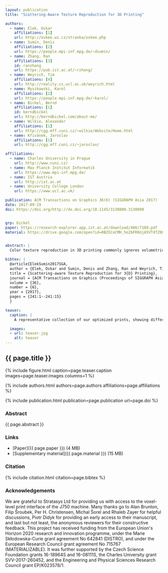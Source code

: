 ```yaml
---
layout: publication
title: "Scattering-Aware Texture Reproduction for 3D Printing"

authors:
  - name: Elek, Oskar
    affiliations: [1]
    url: http://oskee.wz.cz/stranka/oskee.php
  - name: Sumin, Denis
    affiliations: [2]
    url: https://people.mpi-inf.mpg.de/~dsumin/
  - name: Zhang, Ran
    affiliations: [3]
    id: ranzhang
    url: https://pub.ist.ac.at/~rzhang/
  - name: Weyrich, Tim
    affiliations: [4]
    url: http://reality.cs.ucl.ac.uk/weyrich.html
  - name: Myszkowski, Karol
    affiliations: [2]
    url: https://people.mpi-inf.mpg.de/~karol/
  - name: Bickel, Bernd
    affiliations: [1]
    id: berndbickel
    url: http://berndbickel.com/about-me/
  - name: Wilkie, Alexander
    affiliations: [1]
    url: http://cgg.mff.cuni.cz/~wilkie/Website/Home.html
  - name: Křivánek, Jaroslav
    affiliations: [1]
    url: http://cgg.mff.cuni.cz/~jaroslav/

affiliations:
  - name: Charles University in Prague
    url: http://www.cuni.cz/
  - name: Max Planck Institut Informatik
    url: https://www.mpi-inf.mpg.de/
  - name: IST Austria
    url: http://ist.ac.at
  - name: University College London
    url: https://www.ucl.ac.uk/

publication: ACM Transactions on Graphics 36(6) (SIGGRAPH Asia 2017)
date: 2017-09-19
doi: https://doi.org/http://dx.doi.org/10.1145/3130800.3130890


grp: bickel
paper: https://research-explorer.app.ist.ac.at/download/486/7189.pdf
material: https://drive.google.com/open?id=0B2SCoCMH_ho2bFR6UjA5VTdfZ0U


abstract: |
  Color texture reproduction in 3D printing commonly ignores volumetric light transport (cross-talk) between surface points on a 3D print. Such light diffusion leads to significant blur of details and color bleeding, and is particularly severe for highly translucent resin-based print materials. Given their widely varying scattering properties, this cross-talk between surface points strongly depends on the internal structure of the volume surrounding each surface point. Existing scattering-aware methods use simplified models for light diffusion, and often accept the visual blur as an immutable property of the print medium. In contrast, our work counteracts heterogeneous scattering to obtain the impression of a crisp albedo texture on top of the 3D print, by optimizing for a fully volumetric material distribution that preserves the target appearance. Our method employs an efficient numerical optimizer on top of a general Monte-Carlo simulation of heterogeneous scattering, supported by a practical calibration procedure to obtain scattering parameters from a given set of printer materials. Despite the inherent translucency of the medium, we reproduce detailed surface textures on 3D prints. We evaluate our system using a commercial, five-tone 3D print process and compare against the printer's native color texturing mode, demonstrating that our method preserves high-frequency features well without having to compromise on color gamut.

bibtex: |
  @article{ElekSumin2017SGA,
  author = {Elek, Oskar and Sumin, Denis and Zhang, Ran and Weyrich, Tim and Myszkowski, Karol and Bickel, Bernd and Wilkie, Alexander and K\v{r}iv\'{a}nek, Jaroslav},
  title = {Scattering-aware Texture Reproduction for 3{D} Printing},
  journal = {ACM Transactions on Graphics (Proceedings of SIGGRAPH Asia)},
  volume = {36},
  number = {6},
  year = {2017},
  pages = {241:1--241:15}
  }

teaser:
  caption: |
    A representative collection of our optimized prints, showing different images and patterns that our method reproduces much better that the standard printer driver.   

  images:
  - url: teaser.jpg
    alt: teaser
---
```


## {{ page.title }}

{% include figure.html caption=page.teaser.caption images=page.teaser.images columns=1 %}

{% include authors.html authors=page.authors affiliations=page.affiliations %}

{% include publication.html publication=page.publication url=page.doi %}

### Abstract

{{ page.abstract }}

### Links

* [Paper]({{ page.paper }}) (4 MB)
* [Supplementary material]({{ page.material }}) (15 MB)

### Citation

{% include citation.html citation=page.bibtex %}

### Acknowledgements

We are grateful to Stratasys Ltd for providing us with access to the voxel-level print interface of the J750 machine. Many thanks go to Alan Brunton, Filip Šroubek, Per H. Christensen, Michal Šorel and Rhaleb Zayer for helpful discussions, Piotr Didyk for providing an early access to their manuscript, and last but not least, the anonymous reviewers for their constructive feedback. This project has received funding from the European Union's Horizon 2020 research and innovation programme, under the Marie Skłodowska-Curie grant agreement No 642841 (DISTRO), and under the European Research Council grant agreement No 715767 (MATERIALIZABLE). It was further supported by the Czech Science Foundation grants 16-18964S and 16-08111S, the Charles University grant SVV-2017-260452, and the Engineering and Physical Sciences Research Council grant EP/K023578/1.

